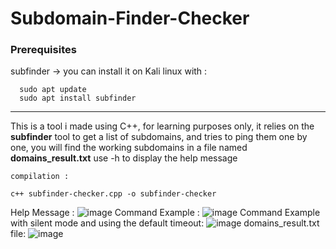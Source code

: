 # Subdomain-Finder-Checker


### Prerequisites
  subfinder -> you can install it on Kali linux with : 
  ```
    sudo apt update
    sudo apt install subfinder
   ```
  
------------------

This is a tool i made using C++, for learning purposes only, it relies on the **subfinder** tool to get a list of subdomains, and tries to ping them one by one, you will find the working subdomains in a file named **domains_result.txt**
use -h to display the help message

``compilation :``
```git clone https://github.com/ImOphen/Subdomain-Finder-Checker
c++ subfinder-checker.cpp -o subfinder-checker 
```
Help Message :
![image](https://user-images.githubusercontent.com/43254081/159156936-e44f031b-5ea8-4ef1-adf7-b890e7be2faa.png)
Command Example :
![image](https://user-images.githubusercontent.com/43254081/159156351-08320016-dd66-4c1c-89dd-cebe2f966861.png)
Command Example with silent mode and using the default timeout:
![image](https://user-images.githubusercontent.com/43254081/159156986-7b427f1a-4823-4edd-97c0-86ce0ec3e4dc.png)
domains_result.txt file:
![image](https://user-images.githubusercontent.com/43254081/159156458-486ed425-7504-4ec3-88bd-def511513457.png)

